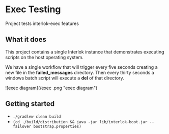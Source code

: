 # Exec Testing

Project tests interlok-exec features

## What it does

This project contains a single Interlok instance that demonstrates executing scripts on the host operating system.

We have a single workflow that will trigger every five seconds creating a new file in the __failed_messages__ directory.  Then every thirty seconds a windows batch script will execute a __del__ of that directory.

![exec diagram](/exec .png "exec diagram")
 
## Getting started

* `./gradlew clean build`
* `(cd ./build/distribution && java -jar lib/interlok-boot.jar --failover bootstrap.properties)`


